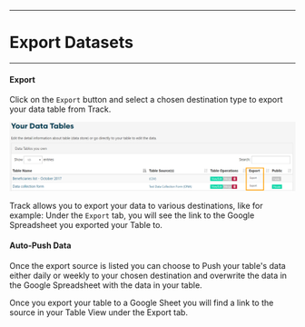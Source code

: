 ****
# Export Datasets
---
#### Export

Click on the `Export` button and select a chosen destination type to export your data table from Track.



![](/assets/export_list.PNG)
 
 
 
 
 
Track allows you to export your data to various destinations, like for example: 
Under the `Export` tab, you will see the link to the Google Spreadsheet you exported your Table to.




#### Auto-Push Data

Once the export source is listed you can choose to Push your table's data either daily or weekly to your chosen destination and overwrite the data in the Google Spreadsheet with the data in your table.


Once you export your table to a Google Sheet you will find a link to the source in your Table View under the Export tab.


